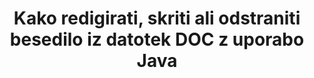 ---
############################# Static ############################
layout: "auto-gen-gist"
draft: false
path: "sl/redaction/java/text/doc"
otherformats: CSV DOCM DOCX DOT DOTM DOTX PDF POT POTM PPS PPSM PPSX PPT PPTM PPTX RTF XLS XLSM XLSX XLT XLTM XLTX  

############################# Head ############################
head_title: "Redaktirate DOC Besedilo s točnim izrazom/regularnim izrazom v Java"
head_description: "GroupDocs.Redaction s Java API razvijalcem omogoča, da redigirajo besedilo iz PDF DOC DOCX RTF XLSX CSV PPT PPTX in slik prek natančne fraze ali regularnega izraza v Java"

############################# Header ############################
title: "Kako redigirati, skriti ali odstraniti besedilo iz datotek DOC z uporabo Java"
description: "GroupDocs.Redaction s Java API omogoča redigiranje, skrivanje ali odstranjevanje občutljivega besedila iz dokumentov za obdelavo besedil, delovnih listov, predstavitev, PDF s in slik."

################### SubMenu/Download Button #####################
button:
    enable: true

############################# About ############################
about:
    enable: true
    title: "Kaj je besedilo redakcijo?"
    content: |
        Besedilo Reakcija je postopek odstranjevanja zaupnega ali nezaželenega besedila ali informacij iz digitalnih dokumentov, medtem ko ostane nedotaknjen preostali del dokumenta ali odstavka, ki ga vsebuje. Redakcija uporabnikom in organizaciji pomaga zaščititi svoje občutljive podatke s skrivanjem ali trajnim odstranjevanjem. Uporabniki API-ja GroupDocs.Redaction GroupDocs.Redaction lahko zdaj uredijo, skrijejo ali odstranijo občutljivo besedilo iz dokumentov za obdelavo besedil, delovnih listov, predstavitev, PDF in rastrskih slikovnih datotek. API ponuja široko paleto možnosti in metod za redakcijo zasebnih informacij v dokumentih. Podpira iskanje in redigiranje z uporabo natančnega ujemanja ali regularnih izrazov, Uporabite besedilne (kode izjem) ali grafične (barvne pravokotnike) redakcije in še veliko več. Zakaj torej ne poskusite in avtomatizirati postopka redakcije dokumentov s prenosom API-ja in raziskati njegove osnovne in napredne funkcije. 

############################# Steps ############################
steps:
    enable: true
    block:
    - title_left: "Redakt DOC Natančen stavek v Java"
      content_left: |
        GroupDocs.Redaction omogoča enostavno redigiranje podatkov občutljive ali zasebne narave iz vaših dokumentov. Najbolj priljubljen primer redakcij je odstranitev besedila iz dokumenta. 

        Naslednja koda se lahko uporabi za uporabo besedilne redigiranja za določen del dokumenta prek natančne fraze. Uporabnikom omogoča, da nadomestijo osebno natančno besedno zvezo »Michal Clark« z osebno (ali katero koli kodo izjeme),

      title_right: "Odstranite občutljive podatke iz DOC"
      content_right: |
        * Ustvarite primerek razreda [Redactor](https://apireference.groupdocs.com/redaction/java/com.groupdocs.redaction/Redactor) in naložite datoteko DOC
        * Pokličite RedActor.Apply metodo z novim primerom ExactPhraseredAction razred
        * Call redactor.save metoda s predmetom [ExactPhraseRedAction](https://apireference.groupdocs.com/redaction/java/com.groupdocs.redaction.redactions/ExactPhraseRedaction)
        * Pokličite način redactor.save, da shranite spremembe 

      gisthash: "3202859fc19b5dfd14e8f073b70a18f8"
      gistfile: "redactexactphrase.java"
      
    - title_left: "Redakcija besedila, občutljiva na velike črke v DOC"
      content_left: |
        Naslednji primer omogoča uporabnikom, da izvedejo natančno besedno zvezo, občutljivo na velike črke, da odstranijo ali skrijejo določeno vpenjalno glavo besedila znotraj dokumenta. Privzeto je iskanje natančne fraze neobčutljivo na velike črke. 
        
      title_right: "Izvedite redakcijo občutljivih črk prek Java"
      content_right: |
        * Ustvarite primerek razreda [Redactor](https://apireference.groupdocs.com/redaction/java/com.groupdocs.redaction/Redactor) in naložite datoteko DOC
        * Pokličite RedActor.Apply metodo z novim primerom ExactPhraseredAction razred
        * Call redactor.save metoda s predmetom [ExactPhraseRedAction](https://apireference.groupdocs.com/redaction/java/com.groupdocs.redaction.redactions/ExactPhraseRedaction)
        * Pokličite način redactor.save, da shranite spremembe 
        
      gisthash: "a43e3ce358f93df92373b5441bc579fb"
      gistfile: "casesensitiveredaction.java"

    - title_left: "Besedilo uredi v DOC prek barvnega polja"
      content_left: |
        Namesto da odstranite redigirano besedilo ali postavite niz tam, je mogoče postaviti tudi barvno polje nad redigirano besedilo. V tem primeru bo ujemajoče besedilo odstranjeno in barvni pravokotnik bo postavljen nad redigirano besedilo.
        
      title_right: "Uporabite barvno polje za odstranitev besedila v Java"
      content_right: |
        * Ustvarite primerek razreda [Redactor](https://apireference.groupdocs.com/redaction/java/com.groupdocs.redaction/Redactor) in naložite datoteko DOC
        * Pokličite RedActor.Apply metodo z novim primerom ExactPhraseredAction razred
        * Call redactor.save metoda s predmetom [ExactPhraseRedAction](https://apireference.groupdocs.com/redaction/java/com.groupdocs.redaction.redactions/ExactPhraseRedaction)
        * Pokličite način redactor.save, da shranite spremembe 
        
      gisthash: "6d83e791388b6834a372dc90f4b455f6"
      gistfile: "redacttextusingcolorbox.java"

    - title_left: "Sistemske zahteve"
      content_left: |
        GroupDocs.Redaction for Java API-ji so podprti na vseh večjih platformah in operacijskih sistemih. Za celoten vodnik po sistemskih zahtevah obiščite [sistemske zahteve](https://docs.groupdocs.com/redaction/java/system-requirements) Preden izvedete spodnjo kodo, se prepričajte, da imate v vašem sistemu nameščene naslednje predpogoje:
        * Operacijski sistemi: Microsoft Windows, Linux, Mac OS
        * Razvojno okolje: NetBeans, Intellij IDEA, Eclipse itd
        * Java Runtime Okolje: J2SE 6.0 in več
        * Pridobite najnovejšo različico GroupDocs.Redaction for Java od [Maven](https://repository.groupdocs.com/webapp/#/artifacts/browse/tree/General/repo/com/groupdocs/groupdocs-redaction)
        
      title_right: "Zakaj uporabljati GroupDocs.Redaction"
      content_right: |
        * Dovoli uporabnikom, da dodajo oblike dokumentov po meri in vrste redigiranja
        * Za odstranjevanje občutljivih informacij ni potrebna dodatna programska oprema
        * Sposobnost nastavitve dokumenta za upodabljanje obsega strani kot PDF
        * Enostaven način za urejanje različnih vrst metapodatkov: ime avtorja, različica, naslov, predmet, opis in še veliko več
        * Pridobivanje informacij o dokumentu - vrsta datoteke, število strani itd.

############################# Demos ############################
demos:
    enable: true
############################# More Formats ############################
more_formats:
    enable: true

############################# Back to top ###############################
back_to_top:
    enable: true
---